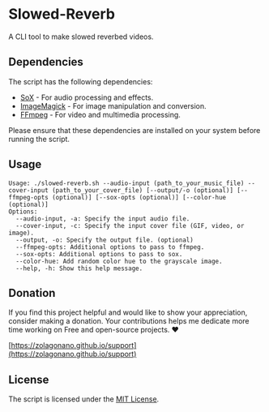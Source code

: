 # Slowed-Reverb

A CLI tool to make slowed reverbed videos.

## Dependencies

The script has the following dependencies:

- [SoX](http://sox.sourceforge.net/) - For audio processing and effects.
- [ImageMagick](https://imagemagick.org/) - For image manipulation and conversion.
- [FFmpeg](https://ffmpeg.org/) - For video and multimedia processing.

Please ensure that these dependencies are installed on your system before running the script.

## Usage

```
Usage: ./slowed-reverb.sh --audio-input (path_to_your_music_file) --cover-input (path_to_your_cover_file) [--output/-o (optional)] [--ffmpeg-opts (optional)] [--sox-opts (optional)] [--color-hue (optional)]
Options:
  --audio-input, -a: Specify the input audio file.
  --cover-input, -c: Specify the input cover file (GIF, video, or image).
  --output, -o: Specify the output file. (optional)
  --ffmpeg-opts: Additional options to pass to ffmpeg.
  --sox-opts: Additional options to pass to sox.
  --color-hue: Add random color hue to the grayscale image.
  --help, -h: Show this help message.
```

## Donation

If you find this project helpful and would like to show your appreciation, consider making a donation. Your contributions helps me dedicate more time working on Free and open-source projects. :heart:

[https://zolagonano.github.io/support](https://zolagonano.github.io/support)

## License

The script is licensed under the [MIT License](LICENSE).
